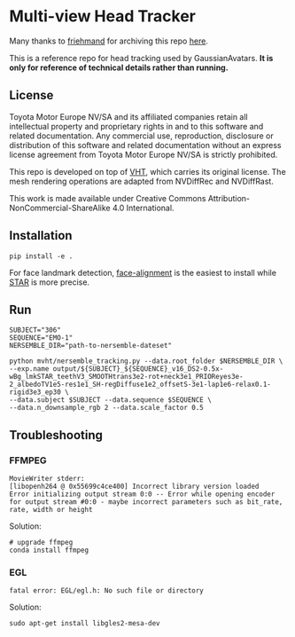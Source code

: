 # Multi-view Head Tracker

Many thanks to [friehmand](https://github.com/friehmand) for archiving this repo [here](https://github.com/friehmand/GaussianAvatars.git).

This is a reference repo for head tracking used by GaussianAvatars. **It is only for reference of technical details rather than running.**

## License

Toyota Motor Europe NV/SA and its affiliated companies retain all intellectual property and proprietary rights in and to this software and related documentation. Any commercial use, reproduction, disclosure or distribution of this software and related documentation without an express license agreement from Toyota Motor Europe NV/SA is strictly prohibited.

This repo is developed on top of [VHT](https://github.com/philgras/video-head-tracker), which carries its original license. The mesh rendering operations are adapted from NVDiffRec and NVDiffRast.

This work is made available under Creative Commons Attribution-NonCommercial-ShareAlike 4.0 International.

## Installation

```shell
pip install -e .
```

For face landmark detection, [face-alignment](https://github.com/1adrianb/face-alignment) is the easiest to install while [STAR](https://github.com/ShenhanQian/STAR/) is more precise.

## Run

```shell
SUBJECT="306"
SEQUENCE="EMO-1"
NERSEMBLE_DIR="path-to-nersemble-dateset"

python mvht/nersemble_tracking.py --data.root_folder $NERSEMBLE_DIR \
--exp.name output/${SUBJECT}_${SEQUENCE}_v16_DS2-0.5x-wBg_lmkSTAR_teethV3_SMOOTHtrans3e2-rot+neck3e1_PRIOReyes3e-2_albedoTV1e5-res1e1_SH-regDiffuse1e2_offsetS-3e1-lap1e6-relax0.1-rigid3e3_ep30 \
--data.subject $SUBJECT --data.sequence $SEQUENCE \
--data.n_downsample_rgb 2 --data.scale_factor 0.5
```

## Troubleshooting

### FFMPEG

```
MovieWriter stderr:
[libopenh264 @ 0x55699c4ce400] Incorrect library version loaded
Error initializing output stream 0:0 -- Error while opening encoder for output stream #0:0 - maybe incorrect parameters such as bit_rate, rate, width or height
```

Solution:

``` shell
# upgrade ffmpeg
conda install ffmpeg
```

### EGL

  ```
  fatal error: EGL/egl.h: No such file or directory
  ```
  Solution:
  ```
  sudo apt-get install libgles2-mesa-dev
  ```

